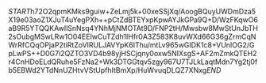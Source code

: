 $START$h72O2qpmKMks9guiw+ZeLmj5k+00xeSSjXq/AoogBQuyUWDmDza5X19e03aoZ1XJuT4uYegPXh++pCtZdBTEYxpKpwAYJkGPa9Q+D/WzFKqwO6aB9R5YTQQKAwIlSnNsq4YNhMjNMOTAt9D/FNP2tH/Mwsbw8MwStUnJbTH2sOubgMSwLRw1O04EEIwCuTZdh1IHfr0A3Z583K8uvWXd66G36gZrmCqNWrRfCQqOPjaP2tiRtZoVIRULJAVYpK6IThu/mtLv965wGIDK1c8+VUnIOG2/GpLwPS++D0G7i2QZTO3VD4b98yjHSCjqny0oxw5NIXsgS+AF2mZmkQTEH2r4CnHDoELdQRuhe5FzNa2+Wk3DTGGtqv5zgy967U7TJLkLaqtMdn7Yg2tj0fb5EBWd2YTdNnUZHtvVStUpfhItBmXp/HuWvuqDLQZ7XNxg$END$